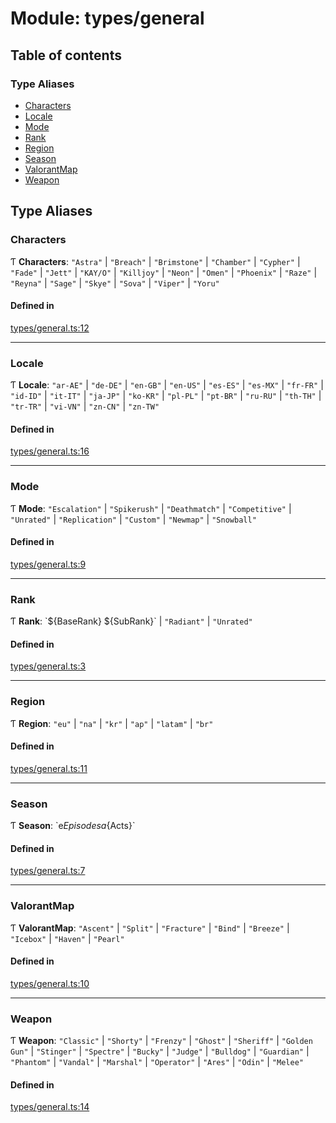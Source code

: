 # Module: types/general

## Table of contents

### Type Aliases

- [Characters](types_general.md#characters)
- [Locale](types_general.md#locale)
- [Mode](types_general.md#mode)
- [Rank](types_general.md#rank)
- [Region](types_general.md#region)
- [Season](types_general.md#season)
- [ValorantMap](types_general.md#valorantmap)
- [Weapon](types_general.md#weapon)

## Type Aliases

### Characters

Ƭ **Characters**: ``"Astra"`` \| ``"Breach"`` \| ``"Brimstone"`` \| ``"Chamber"`` \| ``"Cypher"`` \| ``"Fade"`` \| ``"Jett"`` \| ``"KAY/O"`` \| ``"Killjoy"`` \| ``"Neon"`` \| ``"Omen"`` \| ``"Phoenix"`` \| ``"Raze"`` \| ``"Reyna"`` \| ``"Sage"`` \| ``"Skye"`` \| ``"Sova"`` \| ``"Viper"`` \| ``"Yoru"``

#### Defined in

[types/general.ts:12](https://github.com/jameslinimk/unofficial-valorant-api/blob/0ab3e91/package/src/types/general.ts#L12)

___

### Locale

Ƭ **Locale**: ``"ar-AE"`` \| ``"de-DE"`` \| ``"en-GB"`` \| ``"en-US"`` \| ``"es-ES"`` \| ``"es-MX"`` \| ``"fr-FR"`` \| ``"id-ID"`` \| ``"it-IT"`` \| ``"ja-JP"`` \| ``"ko-KR"`` \| ``"pl-PL"`` \| ``"pt-BR"`` \| ``"ru-RU"`` \| ``"th-TH"`` \| ``"tr-TR"`` \| ``"vi-VN"`` \| ``"zn-CN"`` \| ``"zn-TW"``

#### Defined in

[types/general.ts:16](https://github.com/jameslinimk/unofficial-valorant-api/blob/0ab3e91/package/src/types/general.ts#L16)

___

### Mode

Ƭ **Mode**: ``"Escalation"`` \| ``"Spikerush"`` \| ``"Deathmatch"`` \| ``"Competitive"`` \| ``"Unrated"`` \| ``"Replication"`` \| ``"Custom"`` \| ``"Newmap"`` \| ``"Snowball"``

#### Defined in

[types/general.ts:9](https://github.com/jameslinimk/unofficial-valorant-api/blob/0ab3e91/package/src/types/general.ts#L9)

___

### Rank

Ƭ **Rank**: \`${BaseRank} ${SubRank}\` \| ``"Radiant"`` \| ``"Unrated"``

#### Defined in

[types/general.ts:3](https://github.com/jameslinimk/unofficial-valorant-api/blob/0ab3e91/package/src/types/general.ts#L3)

___

### Region

Ƭ **Region**: ``"eu"`` \| ``"na"`` \| ``"kr"`` \| ``"ap"`` \| ``"latam"`` \| ``"br"``

#### Defined in

[types/general.ts:11](https://github.com/jameslinimk/unofficial-valorant-api/blob/0ab3e91/package/src/types/general.ts#L11)

___

### Season

Ƭ **Season**: \`e${Episodes}a${Acts}\`

#### Defined in

[types/general.ts:7](https://github.com/jameslinimk/unofficial-valorant-api/blob/0ab3e91/package/src/types/general.ts#L7)

___

### ValorantMap

Ƭ **ValorantMap**: ``"Ascent"`` \| ``"Split"`` \| ``"Fracture"`` \| ``"Bind"`` \| ``"Breeze"`` \| ``"Icebox"`` \| ``"Haven"`` \| ``"Pearl"``

#### Defined in

[types/general.ts:10](https://github.com/jameslinimk/unofficial-valorant-api/blob/0ab3e91/package/src/types/general.ts#L10)

___

### Weapon

Ƭ **Weapon**: ``"Classic"`` \| ``"Shorty"`` \| ``"Frenzy"`` \| ``"Ghost"`` \| ``"Sheriff"`` \| ``"Golden Gun"`` \| ``"Stinger"`` \| ``"Spectre"`` \| ``"Bucky"`` \| ``"Judge"`` \| ``"Bulldog"`` \| ``"Guardian"`` \| ``"Phantom"`` \| ``"Vandal"`` \| ``"Marshal"`` \| ``"Operator"`` \| ``"Ares"`` \| ``"Odin"`` \| ``"Melee"``

#### Defined in

[types/general.ts:14](https://github.com/jameslinimk/unofficial-valorant-api/blob/0ab3e91/package/src/types/general.ts#L14)
